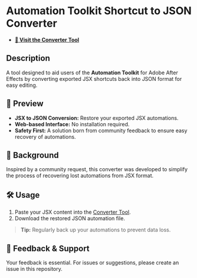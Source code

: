 # Automation Toolkit Shortcut to JSON Converter

- [**🔗 Visit the Converter Tool**](https://automation-toolkit-shortcut-converter.netlify.app/)

## Description

A tool designed to aid users of the **Automation Toolkit** for Adobe After Effects by converting exported JSX shortcuts back into JSON format for easy editing.

## 🚀 Preview

- **JSX to JSON Conversion:** Restore your exported JSX automations.
- **Web-based Interface:** No installation required.
- **Safety First:** A solution born from community feedback to ensure easy recovery of automations.

## 📜 Background

Inspired by a community request, this converter was developed to simplify the process of recovering lost automations from JSX format.

## 🛠️ Usage

1. Paste your JSX content into the [Converter Tool](https://automation-toolkit-shortcut-converter.netlify.app/).
2. Download the restored JSON automation file.

> **Tip:** Regularly back up your automations to prevent data loss.

## 📢 Feedback & Support

Your feedback is essential. For issues or suggestions, please create an issue in this repository.
